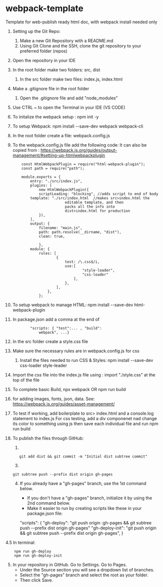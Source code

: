 # webpack-template

Template for web-publish ready html doc, with webpack install needed only

1.  Setting up the Git Repo:

    1. Make a new Git Repository with a README.md
    2. Using Git Clone and the SSH, clone the git repository to your preferred
       folder (repos)

2.  Open the repository in your IDE
3.  In the root folder make two folders: src, dist

    1. In the src folder make two files: index.js, index.html

4.  Make a .gitignore file in the root folder
    1. Open the .gitignore file and add "node_modules"
5.  Use CTRL ~ to open the Terminal in your IDE (VS CODE)

6.  To initalize the webpack setup : npm init -y
7.  To setup Webpack: npm install --save-dev webpack webpack-cli
8.  In the root folder create a file: webpack.config.js
9.  To the webpack.config.js file add the following code: It can also be copied
    from :
    https://webpack.js.org/guides/output-management/#setting-up-htmlwebpackplugin

            const HtmlWebpackPlugin = require("html-webpack-plugin");
            const path = require("path");
            
            module.exports = {
                entry: "./src/index.js",
                plugins: [
                    new HtmlWebpackPlugin({
                    scriptLoading: "blocking", //adds script to end of body
                template: "./src/index.html  //makes src>index.html the
                                editable template, and then
                                packs all the info into
                                dist>index.html for production
                    }),
                ],
                output: {
                    filename: "main.js",
                    path: path.resolve(__dirname, "dist"),
                    clean: true,
            
                    },
                module: {
                    rules: [
                            {
                                test: /\.css$/i,
                                use:[
                                        "style-loader",
                                        "css-loader"
                                    ],
                                },
                            ],
                        },
                    };

10. To setup webpack to manage HTML: npm install --save-dev html-webpack-plugin
11. In package.json add a comma at the end of 
    ```
            "scripts: { "test":... , "build":
                webpack", ...}
    ```
13. In the src folder create a style.css file
14. Make sure the necessary rules are in webpack.config.js for css
    1. Install the files needed to run CSS & Styles: npm install --save-dev
       css-loader style-leader
15. Import the css file into the index.js file using : import "./style.css" at
    the top of the file
16. To complete basic Build, npx webpack OR npm run build
17. for adding images, fonts, json, data. See:
    https://webpack.js.org/guides/asset-management/

18. To test if working, add boilerplate to src> index.html and a console.log
    statement to index.js For css testing, add a div componenet nad change its
    color to something using js then save each individual file and run npm run
    build

19. To publish the files through GitHub:

    1.

       ```
          git add dist && git commit -m "Initial dist subtree commit"
       ```
       
    3.  

        git subtree push --prefix dist origin gh-pages

        

    4.  If you already have a "gh-pages" branch, use the 1st command below.

        - If you don't have a "gh-pages" branch, initialize it by using the 2nd
          command below.
        - Make it easier to run by creating scripts like these in your
          package.json file:


        "scripts": {
                      "gh-deploy": "git push origin :gh-pages && git subtree push --prefix dist origin gh-pages"
                      "gh-deploy-init": "git push origin && git subtree push --prefix dist origin gh-pages",
                  }


4.5 In terminal:
```
    npm run gh-deploy
    npm run gh-deploy-init
```

5.  In your repository in GitHub. Go to Settings. Go to Pages.
    - Under the Source section you will see a dropdown list of branches.
    - Select the "gh-pages" branch and select the root as your folder.
    - Then click Save.
